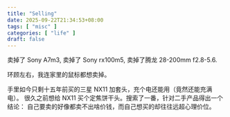 ```yaml
---
title: "Selling"
date: 2025-09-22T21:34:53+08:00
tags: [ "misc" ]
categories: [ "life" ]
draft: false
---
```


卖掉了 Sony A7m3, 卖掉了 Sony rx100m5, 卖掉了腾龙 28-200mm f2.8-5.6.

环顾左右，我连家里的鼠标都想卖掉。

手里如今只剩十五年前买的三星 NX11 加套头，充个电还能用（竟然还能充满电）。
很久之前想给 NX11 买个定焦饼干头。搜索了一番，针对二手产品得出一个结论：
自己要卖的好像都卖不出啥价钱，而自己想买的却往往远超心理价位。
